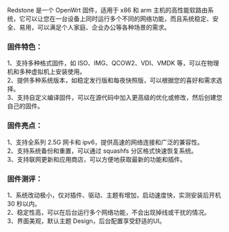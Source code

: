 Redstone 是一个 OpenWrt 固件，适用于 x86 和 arm 主机的高性能软路由系统，它可以让您在一台设备上同时运行多个不同的网络功能，而且系统稳定、安全、易用，可以满足个人家庭、企业办公等各种场景的需求。

### 固件特色：

1、支持多种格式固件，如 ISO、IMG、QCOW2、VDI、VMDK 等，可以在物理机和多种虚拟机上安装使用。  
2、提供多种系统版本，如稳定发行版和每夜快照版，可以根据您的喜好和需求选择。  
3、支持自定义编译固件，可以在源代码中加入更高级的优化或修改，然后创建您自己的固件。

### 固件亮点：

1、支持全系列 2.5G 网卡和 ipv6，提供高速的网络连接和广泛的兼容性。  
2、支持系统备份和重置，可以通过 squashfs 分区格式快速恢复系统。  
3、支持联网更新和应用商店，可以方便地获取最新的功能和插件。  

### 固件测评：

1、系统改动极小，仅对插件、驱动、主题有增加，启动速度快，实测安装后开机 30 秒以内。  
2、稳定性高，可以在后台运行多个网络功能，不会出现掉线或干扰的情况。  
3、界面美观，默认主题 Design，后台配置享受舒适的UI。
